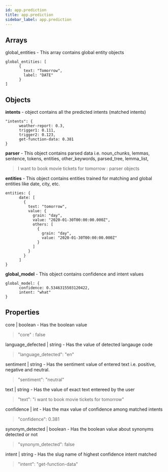 ```yaml
---
id: app.prediction
title: app.prediction
sidebar_label: app.prediction
---
```


## Arrays

global_entities - This array contains global entity objects

```
global_entities: [
      {
        text: "Tomorrow",
        label: "DATE"
      }
]
```

## Objects

**intents** - object contains all the predicted intents (matched intents)

```
"intents": {
      weather-report: 0.3,
      trigger1: 0.111,
      trigger2: 0.123,
      get-function-data: 0.381
}
```

**parser** - This object contains parsed data i.e. noun_chunks, lemmas, sentence, tokens, entities, other_keywords, parsed_tree, lemma_list, 

> I want to book movie tickets for tomorrow : parser objects

**entities** - This object contains entities trained for matching and global entities like date, city, etc.

```
entities: {
      date: [
        {
          text: "tomorrow",
          value: {
            grain: "day",
            value: "2020-01-30T00:00:00.000Z",
            others: [
              {
                grain: "day",
                value: "2020-01-30T00:00:00.000Z"
              }
            ]
          }
        }
      ]
}
```

**global_model** - This object contains confidence and intent values

```
global_model: {
      confidence: 0.5346315503120422,
      intent: "what"
}
```


## Properties

core | boolean - Has the boolean value 

> "core" : false

language_defected | string - Has the value of detected langauge code

> "language_detected": "en"

sentiment | string - Has the sentiment value of entered text i.e. positive, negative and neutral.

> "sentiment": "neutral"

text | string - Has the value of exact text entereed by the user

> "text": "i want to book movie tickets for tomorrow"

confidence | int - Has the max value of confidence among matched intents 

> "confidence": 0.381

synonym_detected | boolean - Has the boolean value about synonyms detected or not

> "synonym_detected": false

intent | string - Has the slug name of highest confidence intent matched

> "intent": "get-function-data"
